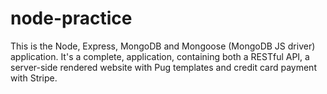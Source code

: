 # node-practice

This is the Node, Express, MongoDB and Mongoose (MongoDB JS driver) application. It's a complete, application, containing both a RESTful API, a server-side rendered website with Pug templates and credit card payment with Stripe.
